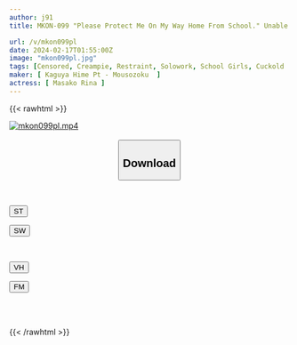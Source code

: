 ```yaml
---
author: j91
title: MKON-099 "Please Protect Me On My Way Home From School." Unable To Fulfill Her Promise, The Childhood Friend She Loved For A Long Time Was Cuckolded By A Stalker Rina Masako

url: /v/mkon099pl
date: 2024-02-17T01:55:00Z
image: "mkon099pl.jpg"
tags: [Censored, Creampie, Restraint, Solowork, School Girls, Cuckold	]
maker: [ Kaguya Hime Pt - Mousozoku  ]
actress: [ Masako Rina ]
---
```



{{< rawhtml >}}

<div class="video" data-videoid="xXPr9ROOppFkrVk">
    <a href="javascript:;">
        <img src="/v/mkon099pl/mkon099pl.jpg" width="WIDTH" height="HEIGHT" alt="mkon099pl.mp4" loading="lazy">
    </a>
</div>

<script type="text/javascript" src="https://j91.asia/asset/on-demand-st.js"></script>

<br>
  <link rel="stylesheet" href="https://j91.asia/asset/bs5.css">
  
  <center>
  <button class="btn btn-primary" type="button" data-bs-toggle="collapse" data-bs-target=".multi-collapse" aria-expanded="false" aria-controls="multiCollapseExample1 multiCollapseExample2"><h2>Download</h2></button></center>
</p>
<div class="row">
  <div class="col">
    <div class="collapse multi-collapse" id="multiCollapseExample1">
      <div class="card card-body">
	      	      <br>
<div class="buttons">  
<p><a href="https://streamtape.to/v/xXPr9ROOppFkrVk" target="_blank"><button class="btn-hover color-3"><i class="fa fa-download"></i> ST</button></a></p>
<p><a href="https://cdnwish.com/5042otged3jn" target="_blank"><button class="btn-hover color-2"><i class="fa fa-download"></i> SW</button></a></p></div>
    </div>
  </div>
</div>
  <div class="col">
    <div class="collapse multi-collapse" id="multiCollapseExample2">
      <div class="card card-body">
	      <br>
<div class="buttons">
<p><a href="https://vidhidepro.com/f/rypumst5j9gx"><button class="btn-hover color-9"><i class="fa fa-download"></i> VH</button></a></p>
<p><a href="https://filemoon.sx/d/rcn6ifzi4j71"><button class="btn-hover color-8"><i class="fa fa-download"></i> FM</button></a></p></div>
<br><br>
      </div>
    </div>
  </div>
</div>

{{< /rawhtml >}}